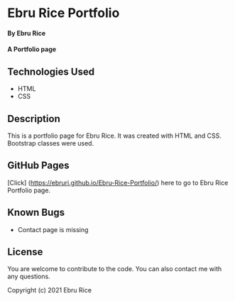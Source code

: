 # Ebru Rice Portfolio

#### By Ebru Rice

#### A Portfolio page 

## Technologies Used

* HTML
* CSS

## Description

This is a portfolio page for Ebru Rice. It was created with HTML and CSS. Bootstrap classes were used.  

## GitHub Pages

[Click] (https://ebruri.github.io/Ebru-Rice-Portfolio/) here to go to Ebru Rice Portfolio page.

## Known Bugs

* Contact page is missing

## License

You are welcome to contribute to the code. You can also contact me with any questions.

Copyright (c) 2021 Ebru Rice